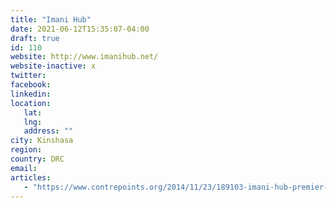```yaml
---
title: "Imani Hub"
date: 2021-06-12T15:35:07-04:00
draft: true
id: 110
website: http://www.imanihub.net/
website-inactive: x
twitter: 
facebook: 
linkedin: 
location: 
   lat: 
   lng: 
   address: ""
city: Kinshasa
region: 
country: DRC
email: 
articles:
   - "https://www.contrepoints.org/2014/11/23/189103-imani-hub-premier-espace-de-coworking-en-rdc"
---
```


